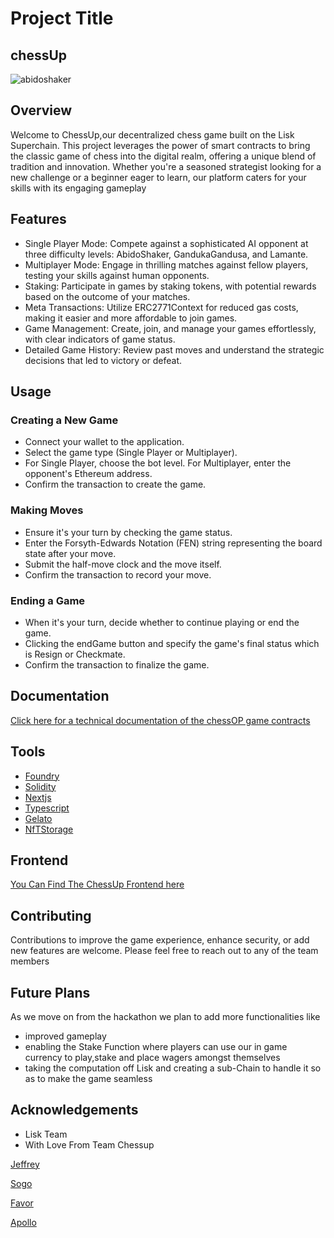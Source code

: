 
# Project Title

## chessUp

![abidoshaker](https://github.com/PhantomOz/chessop_contract/assets/90451195/57181d05-2d8d-45dc-8f81-72746555db4f)


## Overview
Welcome to ChessUp,our decentralized chess game built on the Lisk Superchain. This project leverages the power of smart contracts to bring the classic game of chess into the digital realm, offering a unique blend of tradition and innovation. Whether you're a seasoned strategist looking for a new challenge or a beginner eager to learn, our platform caters for your skills with its engaging gameplay
## Features

* Single Player Mode: Compete against a sophisticated AI opponent at three difficulty levels: AbidoShaker, GandukaGandusa, and Lamante.
* Multiplayer Mode: Engage in thrilling matches against fellow players, testing your skills against human opponents.
* Staking: Participate in games by staking tokens, with potential rewards based on the outcome of your matches.
* Meta Transactions: Utilize ERC2771Context for reduced gas costs, making it easier and more affordable to join games.
* Game Management: Create, join, and manage your games effortlessly, with clear indicators of game status.
* Detailed Game History: Review past moves and understand the strategic decisions that led to victory or defeat.
## Usage
### Creating a New Game

* Connect your wallet to the application.
* Select the game type (Single Player or Multiplayer).
* For Single Player, choose the bot level. For Multiplayer, enter the opponent's Ethereum address.
* Confirm the transaction to create the game.

### Making Moves

* Ensure it's your turn by checking the game status.
* Enter the Forsyth-Edwards Notation (FEN) string representing the board state after your move.
* Submit the half-move clock and the move itself.
* Confirm the transaction to record your move.

### Ending a Game

* When it's your turn, decide whether to continue playing or end the game.
* Clicking the endGame button and specify the game's final status which is Resign or Checkmate.
* Confirm the transaction to finalize the game.
  
## Documentation

[Click here for a technical documentation of the chessOP game contracts](https://app.gitbook.com/o/UagPAFrFmRae2kiEmzji/s/3qFkCFescvySAZg69DMV/)
  
## Tools
* [Foundry](https://book.getfoundry.sh/)
*  [Solidity](https://soliditylang.org/)
* [Nextjs](https://nextjs.org/)
* [Typescript](https://www.typescriptlang.org/)
* [Gelato](https://www.gelato.network/)
* [NfTStorage](https://nft.storage/)
  
## Frontend

[You Can Find The ChessUp Frontend here](https://github.com/JeffreyJoel/chess-up) 

  
## Contributing

Contributions to improve the game experience, enhance security, or add new features are welcome. Please feel free to reach out to any of the team members

## Future Plans

As we move on from the hackathon we plan to add more functionalities like
* improved gameplay
* enabling the Stake Function where players can use our in game currency to play,stake and place wagers amongst themselves
* taking the computation off Lisk and creating a sub-Chain to handle it so as to make the game seamless

## Acknowledgements

* Lisk Team
* With Love From Team Chessup 


[Jeffrey](https://github.com/JeffreyJoel) 

 [Sogo](https://github.com/sogobanwo)
 
 [Favor](https://github.com/PhantomOz)
 
[Apollo](https://github.com/Apolloelephen)
